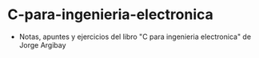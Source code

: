 # C-para-ingenieria-electronica

- Notas, apuntes y ejercicios del libro "C para ingenieria electronica" de Jorge Argibay
